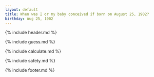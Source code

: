 ```yaml
---
layout: default
title: When was I or my baby conceived if born on August 25, 1902?
birthday: Aug 25, 1902
---
```


{% include header.md %}

{% include guess.md %}

{% include calculate.md %}

{% include safety.md %}

{% include footer.md %}



